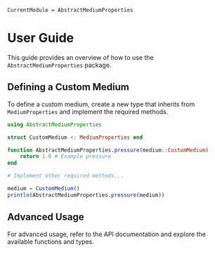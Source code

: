 ```@meta
CurrentModule = AbstractMediumProperties
```

# User Guide

This guide provides an overview of how to use the `AbstractMediumProperties` package.

## Defining a Custom Medium

To define a custom medium, create a new type that inherits from `MediumProperties` and implement the required methods.

```julia
using AbstractMediumProperties

struct CustomMedium <: MediumProperties end

function AbstractMediumProperties.pressure(medium::CustomMedium)
    return 1.0 # Example pressure
end

# Implement other required methods...

medium = CustomMedium()
println(AbstractMediumProperties.pressure(medium))
```

## Advanced Usage

For advanced usage, refer to the API documentation and explore the available functions and types.

```@index
```